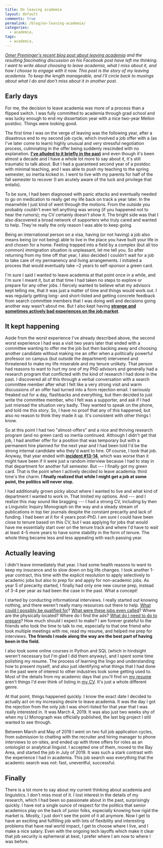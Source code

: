 ```yaml
---
title: On leaving academia
layout: default
comments: true
permalink: /blog/on-leaving-academia/
categories:
  - academia,
tags:
  - academia,
---
```


*[Omer Preminger's recent blog post about leaving academia](https://preminger.xyz/posts/some-random-reflections-on-leaving-academia) and the resulting fascinating discussion on his Facebook post have left me thinking. I want to write about choosing to leave academia, what I miss about it, and how I choose to engage with it now. This post is the story of my leaving academia. To keep the length manageable, and I'll circle back to musings about what I do and don't miss about it in another post.*


## Early days

For me, the decision to leave academia was more of a process than a flipped switch. I was fully committed to academia through grad school and was lucky enough to end my dissertation year with a nice two-year Mellon postdoc. Things were looking good.

The first time I was on the verge of leaving was the following year, after a disastrous end to my second job cycle, which involved a job offer with a (as I've later come to learn) highly unusual and very stressful negotiation process, culminating in the offer being suddenly rescinded with no explanation. [**I've alluded to it briefly in the past**](https://hkotek.com/blog/my-academic-journey/) and even though it's been almost a decade and I have a whole lot more to say about it, it's still traumatic to talk about. But I had a guaranteed second year of a postdoc with minimal teaching, and I was able to push my teaching to the spring semester, so inertia kicked in. I went to live with my parents for half of the fall semester to recover (I am acutely aware of the luck and privilege that entails).

To be sure, I had been diagnosed with panic attacks and eventually needed to go on medication to really get my life back on track a year later. In the meanwhile I just kind of went through the motions. From the outside you probably couldn't even tell anything was wrong (if you happened not to hear the rumors); my CV certainly doesn't show it. The bright side was that I also discovered a broad network of supporters who truly cared and wanted to help. They're really the only reason I was able to keep going.

Being an international person on a visa, having (or not having) a job also means being (or not being) able to live in the place you have built your life in and chosen for a home. Feeling trapped into a field by a complex (but all too common) immigration situation is unpleasant, let me tell you. So after returning from my time off that year, I also decided I couldn't wait for a job to take care of my permanency and living arrangements. I initiated a process that would eventually take ~2 years to self-sponsor a green card. 

I'm sure I said I wanted to leave academia at that point once in a while, and I'm sure I meant it, but at that time I had taken no steps to explore or prepare for any other jobs. I fiercely wanted to believe what my advisors kept telling me, that it was just a matter of time and things would work out. I was regularly getting long- and short-listed and getting concrete feedback from search committee members that I was doing well and decisions going another way wasn't about me. But I also kept having [**strange and sometimes actively bad experiences on the job market**](https://hkotek.com/blog/academic-campus-visit-fails/). 


## It kept happening 

Aside from the worst experience I've already described above, the second worst experience I had was a visit two years later that ended with a committee wanting to offer me the job but then backing away and choosing another candidate without making me an offer when a politically powerful professor on campus (but outside the department) intervened and threatened to make my life miserable and my tenure unlikely. That person had reasons to want to hurt my one of my PhD advisors and generally had a research program that conflicted with the kind of research I had done in the past. I discovered all of this through a verbal conversation with a search committee member after what I felt like a very strong visit and warm discussions of an offer had turned into a form rejection email. I seriously freaked out for a day, flashbacks and everything, but then decided to just write the committee member, who I felt was a supporter, and ask if I had just misread the situation very badly. They wanted to speak on the phone, and told me this story. So, I have no proof that any of this happened, but also no reason to think they made it up. It's consistent with other things I know. 

So at this point I had two "almost-offers" and a nice and thriving research program (and no green card) so inertia continued. Although I didn't get that job, I had another offer for a position that was temporary but with a permanent hire planned for the next year and I had been told I'd be the strong internal candidate who they'd want to hire. Of course, I took that job. Anyway, that year ended with [**incident #13-14**](https://hkotek.com/blog/academic-campus-visit-fails/), which was worse than it might have been if it were just a random interview because I had to stay in that department for another full semester. But --- I finally got my green card. That is the point when I actively decided to leave academia: third time's the charm. **I finally realized that while I might get a job at some point, the politics will never stop.** 

I had additionally grown picky about where I wanted to live and what kind of department I wanted to work in. That limited my options. And --- and I realize this may sound like bragging --- I had a strong CV, including by then a Linguistic Inquiry Monograph on the way and a steady stream of publications in top tier journals despite the constant precarity and lack of funding. I had been at it for 4 years post-PhD. I am sure I could have been close to tenure based on this CV, but I was applying for jobs that would have me essentially start over on the tenure track and where I'd have to wait at least 4-5 more years to have some stability in the form of tenure. The whole thing became less and less appealing with each passing year. 


## Actually leaving

I didn't leave immediately that year. I had some health reasons to want to keep my insurance and to slow down on big life changes. I took another 1-year contract, this time with the explicit resolution to apply selectively to academic jobs but also to prep for and apply for non-academic jobs. As year 5 of precarity started, I finally had only one new course prep, instead of 3-4 per year as had been the case in the past. What a concept! 

I started by conducting informational interviews. I really started out knowing nothing, and there weren't really many resources out there to help. [What could I possibly be qualified for](https://hkotek.com/blog/altac-transferable_skills/)? [What were these jobs even called](https://hkotek.com/blog/altac-jobs-for-social-scientists/)? Where are the physically located? Where do I find the ads? [What do I need to do to prepare](https://hkotek.com/blog/altac-get-started-doing-prep/)? How much should I expect to make? I am forever grateful to the friends who took the time to talk to me, especially to that one friend who took multiple meetings with me, read my resume, and helped me prep for interviews. **The friends I made along the way are the best part of having been in the field.** 

I also took some online courses in Python and SQL (which in hindsight weren't necessary but I'm glad I did them anyway), and I spent some time polishing my resume. The process of learning the lingo and understanding how to present myself, and also just identifying what things that I had done in the past were of interest to other industries took some getting used to. Most of the details from my academic days that you'll find on [my resume](https://hkotek.com/KotekResume-2col.pdf) aren't things I'd ever think of listing in [my CV](https://hkotek.com/KotekCV.pdf). It's just a whole different genre. 

At that point, things happened quickly. I know the exact date I decided to actually act on my increasing desire to leave academia. It was the day I got the rejection from the only job I was short-listed for that year that I was really interested in. It was March 4, 2019. It was also just two weeks shy of when my LI Monograph was officially published, the last big project I still wanted to see through. 

Between March and May of 2019 I went on two full job application cycles, from submission to chatting with the recruiter and hiring manager to phone interviews to on-sites, and ended up with three offers for roles as an ontologist or analytical linguist. I accepted one of them, moved to the Bay Area, and started the job in July of 2019. It was such a stark contrast with the experience I had in academia. This job search was everything that the academic search was not: fast, uneventful, successful. 


## Finally 

There is a lot more to say about my current thinking about academia and linguistics. I don't miss most of it. I lost interest in the details of my research, which I had been so passionate about in the past, surprisingly quickly. I have not a single ounce of respect for the politics that senior academics play on the back of junior folks, especially knowing how rigid the market is. Mostly, I just don't see the point of it all anymore. Now I get to have an exciting and fulfilling job with lots of flexibility and interesting problems that have real world impact, I get to choose where I live, and I make a nice salary. Even with the ongoing tech layoffs which make it clear that job security is ephemeral at best, I prefer where I am now to where I was before. 